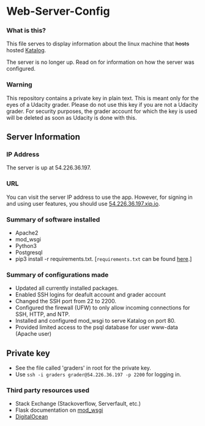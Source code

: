 # Web-Server-Config
### What is this?
This file serves to display information about the linux machine that ~~hosts~~ hosted [Katalog](https://github.com/a3y3/Katalog).

The server is no longer up. Read on for information on how the server was configured.

### Warning
This repository contains a private key in plain text. This is meant only for the eyes of a Udacity grader. Please do not use this key if you are not a Udacity grader. For security purposes, the grader account for which the key is used will be deleted as soon as Udacity is done with this. 


## Server Information
### IP Address
The server is up at 54.226.36.197. 
### URL 
You can visit the server IP address to use the app. However, for signing in and using user features, you should use [54.226.36.197.xip.io](http://54.226.36.197.xip.io/). 
### Summary of software installed
- Apache2
- mod_wsgi
- Python3
- Postgresql
- pip3 install -r requirements.txt. [`requirements.txt` can be found [here](https://github.com/a3y3/Katalog).]
### Summary of configurations made
- Updated all currently installed packages.
- Enabled SSH logins for deafult account and grader account
- Changed the SSH port from 22 to 2200.
- Configured the firewall (UFW) to only allow incoming connections for SSH, HTTP, and NTP.
- Installed and configured mod_wsgi to serve Katalog on port 80.
- Provided limited access to the psql database for user www-data (Apache user)

## Private key
- See the file called 'graders' in root for the private key. 
- Use `ssh -i graders grader@54.226.36.197 -p 2200` for logging in.

### Third party resources used
- Stack Exchange (Stackoverflow, Serverfault, etc.)
- Flask documentation on [mod_wsgi](http://flask.pocoo.org/docs/1.0/deploying/mod_wsgi/)
- [DigitalOcean](https://www.digitalocean.com/community/tutorials/how-to-tune-your-ssh-daemon-configuration-on-a-linux-vps)
